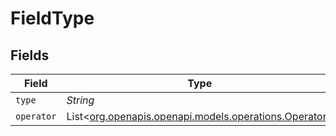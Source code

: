 # FieldType


## Fields

| Field                                                                                        | Type                                                                                         | Required                                                                                     | Description                                                                                  | Example                                                                                      |
| -------------------------------------------------------------------------------------------- | -------------------------------------------------------------------------------------------- | -------------------------------------------------------------------------------------------- | -------------------------------------------------------------------------------------------- | -------------------------------------------------------------------------------------------- |
| `type`                                                                                       | *String*                                                                                     | :heavy_minus_sign:                                                                           | N/A                                                                                          | resolution                                                                                   |
| `operator`                                                                                   | List<[org.openapis.openapi.models.operations.Operator](../../models/operations/Operator.md)> | :heavy_minus_sign:                                                                           | N/A                                                                                          | [{"key":"=","title":"is"}]                                                                   |